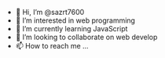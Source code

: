 - 👋 Hi, I’m @sazrt7600
- 👀 I’m interested in web programming 
- 🌱 I’m currently learning JavaScript 
- 💞️ I’m looking to collaborate on web develop
- 📫 How to reach me ...

<!---
sazrt7600/sazrt7600 is a ✨ special ✨ repository because its `README.md` (this file) appears on your GitHub profile.
You can click the Preview link to take a look at your changes.
--->
